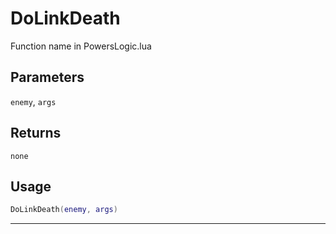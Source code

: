 # DoLinkDeath
Function name in PowersLogic.lua
## Parameters
`enemy`, `args`
## Returns
`none`
## Usage
```lua
DoLinkDeath(enemy, args)
```
---
